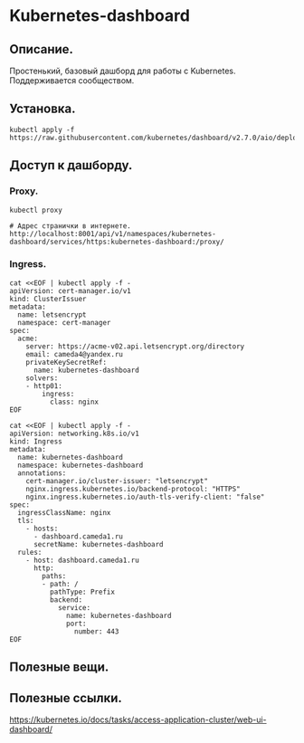 # Kubernetes-dashboard

## Описание.
Простенький, базовый дашборд для работы с Kubernetes. Поддерживается сообществом.

## Установка.
```
kubectl apply -f https://raw.githubusercontent.com/kubernetes/dashboard/v2.7.0/aio/deploy/recommended.yaml
```

## Доступ к дашборду.

### Proxy.
```
kubectl proxy

# Адрес странички в интернете.
http://localhost:8001/api/v1/namespaces/kubernetes-dashboard/services/https:kubernetes-dashboard:/proxy/
```

### Ingress.
```
cat <<EOF | kubectl apply -f -
apiVersion: cert-manager.io/v1
kind: ClusterIssuer
metadata:
  name: letsencrypt
  namespace: cert-manager
spec:
  acme:
    server: https://acme-v02.api.letsencrypt.org/directory
    email: cameda4@yandex.ru
    privateKeySecretRef:
      name: kubernetes-dashboard
    solvers:
    - http01:
        ingress:
          class: nginx
EOF
```

```
cat <<EOF | kubectl apply -f -
apiVersion: networking.k8s.io/v1
kind: Ingress
metadata:
  name: kubernetes-dashboard
  namespace: kubernetes-dashboard
  annotations:
    cert-manager.io/cluster-issuer: "letsencrypt"
    nginx.ingress.kubernetes.io/backend-protocol: "HTTPS"
    nginx.ingress.kubernetes.io/auth-tls-verify-client: "false"
spec:
  ingressClassName: nginx
  tls:
    - hosts:
      - dashboard.cameda1.ru
      secretName: kubernetes-dashboard
  rules:
    - host: dashboard.cameda1.ru
      http:
        paths:
        - path: /
          pathType: Prefix
          backend:
            service:
              name: kubernetes-dashboard
              port:
                number: 443
EOF
```

## Полезные вещи.


## Полезные ссылки.
https://kubernetes.io/docs/tasks/access-application-cluster/web-ui-dashboard/

